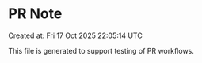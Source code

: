 # PR Note

Created at: Fri 17 Oct 2025 22:05:14 UTC

This file is generated to support testing of PR workflows.
